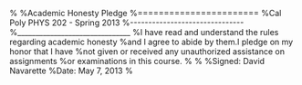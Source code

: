 %
%Academic Honesty Pledge
%=======================
%Cal Poly PHYS 202 - Spring 2013
%-------------------------------
%_______________________________
%I have read and understand the rules regarding academic honesty
%and I agree to abide by them.I pledge on my honor that I have 
%not given or received any unauthorized assistance on assignments
%or examinations in this course.
%
%
%Signed: David Navarette
%Date: May 7, 2013
%
